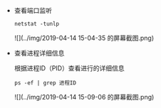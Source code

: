 * 查看端口监听

  `netstat -tunlp`

  ![](../img/2019-04-14 15-04-35 的屏幕截图.png)

* 查看进程详细信息

  根据进程ID（PID）查看进行的详细信息

  `ps -ef | grep 进程ID`

  ![](../img/2019-04-14 15-09-06 的屏幕截图.png)

  

